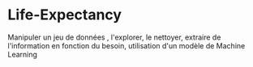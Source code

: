# Life-Expectancy
Manipuler un jeu de données , l'explorer, le nettoyer, extraire de l'information en fonction du besoin, utilisation d'un modèle de Machine Learning
